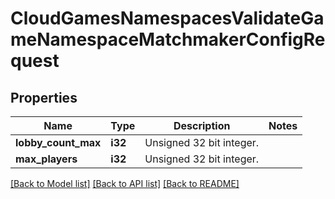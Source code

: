 # CloudGamesNamespacesValidateGameNamespaceMatchmakerConfigRequest

## Properties

Name | Type | Description | Notes
------------ | ------------- | ------------- | -------------
**lobby_count_max** | **i32** | Unsigned 32 bit integer. | 
**max_players** | **i32** | Unsigned 32 bit integer. | 

[[Back to Model list]](../README.md#documentation-for-models) [[Back to API list]](../README.md#documentation-for-api-endpoints) [[Back to README]](../README.md)


